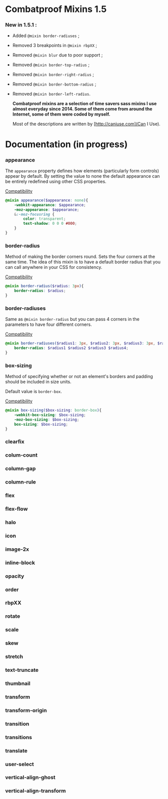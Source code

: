 # Combatproof Mixins 1.5

### New in 1.5.1 :
- Added `@mixin border-radiuses` ;
- Removed 3 breakpoints in `@mixin rbpXX` ;
- Removed `@mixin blur` due to poor support ;
- Removed `@mixin border-top-radius` ;
- Removed `@mixin border-right-radius` ;
- Removed `@mixin border-bottom-radius` ;
- Removed `@mixin border-left-radius`.

   **Combatproof mixins are a selection of time savers sass mixins I use almost everyday since 2014. Some of them come from around the Internet, some of them were coded by myself.**

   Most of the descriptions are written by [http://caniuse.com](Can I Use).


# Documentation (in progress)

### appearance 

The `appearance` property defines how elements (particularly form controls) appear by default. By setting the value to none the default appearance can be entirely redefined using other CSS properties.

[Compatibility](http://caniuse.com/#feat=css-appearance)

```scss
@mixin appearance($appearance: none){
	-webkit-appearance: $appearance;
	-moz-appearance: $appearance;
	&:-moz-focusring {
		color: transparent;
		text-shadow: 0 0 0 #000;
	}
}
```

### border-radius

Method of making the border corners round. Sets the four corners at the same time. The idea of this mixin is to have a default border radius that you can call anywhere in your CSS for consistency.

[Compatibility](http://caniuse.com/#feat=border-radius)

```scss
@mixin border-radius($radius: 3px){
	border-radius: $radius;
}
```

### border-radiuses

Same as `@mixin border-radius` but you can pass 4 corners in the parameters to have four different corners.

[Compatibility](http://caniuse.com/#feat=border-radius)

```scss
@mixin border-radiuses($radius1: 3px, $radius2: 3px, $radius3: 3px, $radius4: 3px){
	border-radius: $radius1 $radius2 $radius3 $radius4;
}
```

### box-sizing

Method of specifying whether or not an element's borders and padding should be included in size units.

Default value is `border-box`.

[Compatibility](http://caniuse.com/#feat=css3-boxsizing)


```scss
@mixin box-sizing($box-sizing: border-box){
	-webkit-box-sizing: $box-sizing;
	-moz-box-sizing: $box-sizing;
	box-sizing: $box-sizing;
}
```

### clearfix

### colum-count

### column-gap

### column-rule

### flex

### flex-flow

### halo

### icon

### image-2x

### inline-block

### opacity

### order

### rbpXX

### rotate

### scale

### skew

### stretch

### text-truncate

### thumbnail

### transform

### transform-origin

### transition

### transitions

### translate

### user-select

### vertical-align-ghost

### vertical-align-transform


